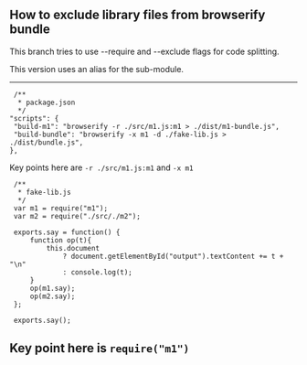 How to exclude library files from browserify bundle
----

This branch tries to use --require and --exclude flags for code splitting.
 
 This version uses an alias for the sub-module.
 
 ---
 
     /**
      * package.json
      */
    "scripts": {
     "build-m1": "browserify -r ./src/m1.js:m1 > ./dist/m1-bundle.js",
     "build-bundle": "browserify -x m1 -d ./fake-lib.js > ./dist/bundle.js",
    },

Key points here are `-r ./src/m1.js:m1` and `-x m1`

     /**
      * fake-lib.js
      */
     var m1 = require("m1");
     var m2 = require("./src/./m2");
     
     exports.say = function() {
         function op(t){
             this.document
                 ? document.getElementById("output").textContent += t + "\n"
                 : console.log(t);
         }
         op(m1.say);
         op(m2.say);
     };
     
     exports.say();
     
 Key point here is `require("m1")`
 ---